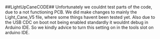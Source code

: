 ##LightUpCaneCODE##
  Unfortunately we couldnt test parts of the code, due to a not functioning PCB. We did make changes to mainly the Light_Cane_V5 file, where some things havent been tested yet.
  Also due to the USB CDC on boot not being enabled standardly it wouldnt debug in Arduino IDE. So we kindly advice to turn this setting on in the tools slot on arduino IDE.
